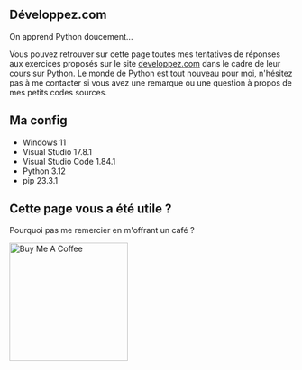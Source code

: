 ## Développez.com

On apprend Python doucement...

Vous pouvez retrouver sur cette page toutes mes tentatives de réponses aux exercices proposés sur le site [developpez.com](https://python.developpez.com/cours/apprendre-python-3/?page=exercices-corriges#L14) dans le cadre de leur cours sur Python. Le monde de Python est tout nouveau pour moi, n'hésitez pas à me contacter si vous avez une remarque ou une question à propos de mes petits codes sources.

##  Ma config

* Windows 11
* Visual Studio 17.8.1  
* Visual Studio Code 1.84.1
* Python 3.12
* pip 23.3.1

## Cette page vous a été utile ?
Pourquoi pas me remercier en m'offrant un café ?

<a href="https://www.buymeacoffee.com/alexisamand" target="_blank"><img src="https://cdn.buymeacoffee.com/buttons/v2/default-blue.png" alt="Buy Me A Coffee" width="210" ></a>









